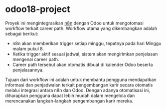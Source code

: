 # odoo18-project

Proyek ini mengintegrasikan [n8n](https://n8n.io/) dengan Odoo untuk mengotomasi workflow terkait career path. Workflow utama yang dikembangkan adalah sebagai berikut:

- n8n akan memberikan trigger setiap minggu, tepatnya pada hari Minggu malam pukul 8.
- Ketika trigger aktif sesuai jadwal, sistem akan mengirimkan penjelasan mengenai career path.
- Career path tersebut akan otomatis dibuat di kalender Odoo beserta penjelasannya.

Tujuan dari workflow ini adalah untuk membantu pengguna mendapatkan informasi dan penjadwalan terkait pengembangan karir secara otomatis melalui integrasi antara n8n dan Odoo. Dengan adanya otomatisasi ini, diharapkan pengguna dapat lebih mudah dalam mengelola dan merencanakan langkah-langkah pengembangan karir mereka.

